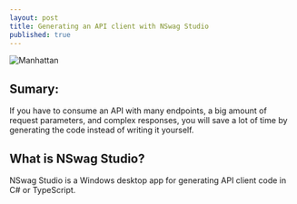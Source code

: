 ```yaml
---
layout: post
title: Generating an API client with NSwag Studio
published: true
---
```


![Manhattan]({{site.baseurl}}/images/Manhattan.jpg)



## Sumary:

If you have to consume an API with many endpoints, a big amount of request parameters, and complex responses, you will save a lot of time by generating the code instead of writing it yourself.

## What is NSwag Studio?

NSwag Studio is a Windows desktop app for generating API client code in C# or TypeScript.
